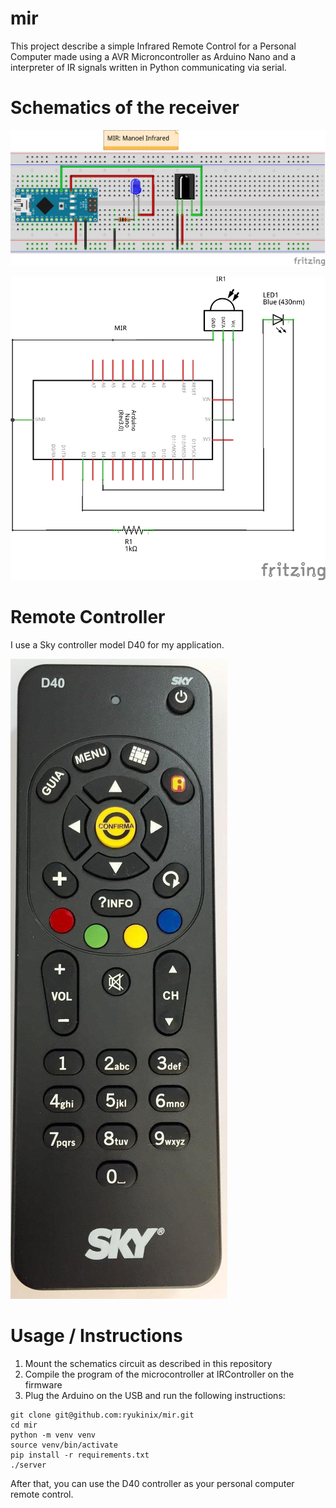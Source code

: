 # mir

This project describe a simple Infrared Remote Control for a Personal
Computer made using a AVR Microncontroller as Arduino Nano and a
interpreter of IR signals written in Python communicating via serial.

# Schematics of the receiver

![bb](./mir_bb.png)

![schem](./mir_schem.png)


# Remote Controller

I use a Sky controller model D40 for my application.

![controller](./controller.jpg)


# Usage / Instructions

1. Mount the schematics circuit as described in this repository
2. Compile the program of the microcontroller at IRController on the firmware
3. Plug the Arduino on the USB and run the following instructions:

```
git clone git@github.com:ryukinix/mir.git
cd mir
python -m venv venv
source venv/bin/activate
pip install -r requirements.txt
./server

```

After that, you can use the D40 controller as your personal computer
remote control.
